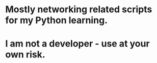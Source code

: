 # Mostly networking related scripts for my Python learning.
# I am not a developer - use at your own risk.
